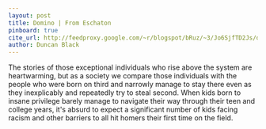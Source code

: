 ```yaml
---
layout: post
title: Domino | From Eschaton
pinboard: true
cite_url: http://feedproxy.google.com/~r/blogspot/bRuz/~3/Jo6SjfTD2Js/domino.html
author: Duncan Black
---
```

The stories of those exceptional individuals who rise above the system are heartwarming, but as a society we compare those individuals with the people who were born on third and narrowly manage to stay there even as they inexplicably and repeatedly try to steal second. When kids born to insane privilege barely manage to navigate their way through their teen and college years, it's absurd to expect a significant number of kids facing racism and other barriers to all hit homers their first time on the field.  

